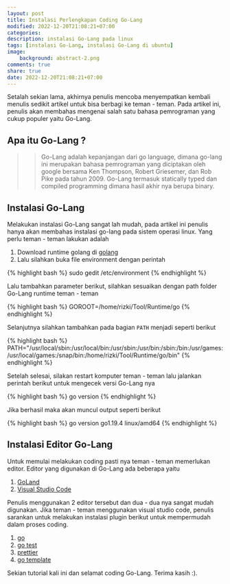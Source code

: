 ```yaml
---
layout: post
title: Instalasi Perlengkapan Coding Go-Lang
modified: 2022-12-20T21:08:21+07:00
categories:
description: instalasi Go-Lang pada linux
tags: [instalasi Go-Lang, instalasi Go-Lang di ubuntu]
image:
    background: abstract-2.png
comments: true
share: true
date: 2022-12-20T21:08:21+07:00
---
```


Setalah sekian lama, akhirnya penulis mencoba menyempatkan kembali menulis sedikit artikel untuk bisa berbagi ke teman - teman. Pada artikel ini, penulis akan membahas mengenai salah satu bahasa pemrograman yang cukup populer yaitu Go-Lang.

## Apa itu Go-Lang ?

> > Go-Lang adalah kepanjangan dari go language, dimana go-lang ini merupakan bahasa pemrograman yang diciptakan oleh google bersama Ken Thompson, Robert Griesemer, dan Rob Pike pada tahun 2009. Go-Lang termasuk statically typed dan compiled programming dimana hasil akhir nya berupa binary.

## Instalasi Go-Lang

Melakukan instalasi Go-Lang sangat lah mudah, pada artikel ini penulis hanya akan membahas instalasi go-lang pada sistem operasi linux. Yang perlu teman - teman lakukan adalah

1. Download runtime golang di [golang](https://go.dev/dl/)
2. Lalu silahkan buka file environment dengan perintah

{% highlight bash %}
sudo gedit /etc/environment
{% endhighlight %}

Lalu tambahkan parameter berikut, silahkan sesuaikan dengan path folder Go-Lang runtime teman - teman

{% highlight bash %}
GOROOT=/home/rizki/Tool/Runtime/go
{% endhighlight %}

Selanjutnya silahkan tambahkan pada bagian `PATH` menjadi seperti berikut

{% highlight bash %}
PATH="/usr/local/sbin:/usr/local/bin:/usr/sbin:/usr/bin:/sbin:/bin:/usr/games:/usr/local/games:/snap/bin:/home/rizki/Tool/Runtime/go/bin"
{% endhighlight %}

Setelah selesai, silakan restart komputer teman - teman lalu jalankan perintah berikut untuk mengecek versi Go-Lang nya

{% highlight bash %}
go version
{% endhighlight %}

Jika berhasil maka akan muncul output seperti berikut

{% highlight bash %}
go version go1.19.4 linux/amd64
{% endhighlight %}

## Instalasi Editor Go-Lang

Untuk memulai melakukan coding pasti nya teman - teman memerlukan editor. Editor yang digunakan di Go-Lang ada beberapa yaitu

1. [GoLand](https://www.jetbrains.com/go/)
2. [Visual Studio Code](https://code.visualstudio.com/)

Penulis menggunakan 2 editor tersebut dan dua - dua nya sangat mudah digunakan. Jika teman - teman menggunakan visual studio code, penulis sarankan untuk melakukan instalasi plugin berikut untuk mempermudah dalam proses coding.

1. [go](https://marketplace.visualstudio.com/items?itemName=golang.Go)
2. [go test](https://marketplace.visualstudio.com/items?itemName=premparihar.gotestexplorer)
3. [prettier](https://marketplace.visualstudio.com/items?itemName=esbenp.prettier-vscode)
4. [go template](https://marketplace.visualstudio.com/items?itemName=casualjim.gotemplate)

Sekian tutorial kali ini dan selamat coding Go-Lang. Terima kasih :).
